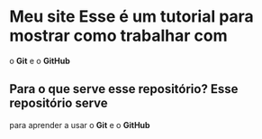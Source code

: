 # Meu site Esse é um tutorial para mostrar como trabalhar com
o **Git** e o **GitHub**
## Para o que serve esse repositório? Esse repositório serve
para aprender a usar o **Git** e o **GitHub**